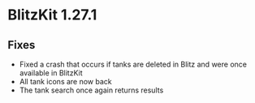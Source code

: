 # BlitzKit 1.27.1

## Fixes

- Fixed a crash that occurs if tanks are deleted in Blitz and were once available in BlitzKit
- All tank icons are now back
- The tank search once again returns results

